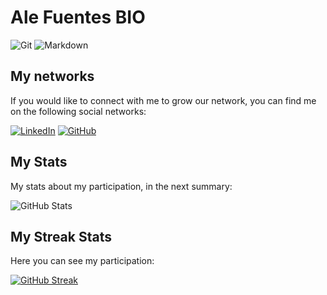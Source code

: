 # Ale Fuentes BIO
![Git](https://img.shields.io/badge/GIT-E44C30?style=for-the-badge&logo=git&logoColor=white) ![Markdown](https://img.shields.io/badge/Markdown-000?style=for-the-badge&logo=markdown)

## My networks
If you would like to connect with me to grow our network, you can find me on the following social networks:

[![LinkedIn](https://img.shields.io/badge/LinkedIn-0077B5?style=for-the-badge&logo=linkedin&logoColor=white)](https://www.linkedin.com/in/raul-alejandro-fuentes/)
[![GitHub](https://img.shields.io/badge/GitHub-100000?style=for-the-badge&logo=github&logoColor=white)](https://github.com/ale-fuentes-edu)

## My Stats
My stats about my participation, in the next summary:

![GitHub Stats](https://github-readme-stats.vercel.app/api?username=ale-fuentes-edu&theme=dark&bg_color=000&border_color=30A3DC&show_icons=true&icon_color=30A3DC&title_color=E94D5F&text_color=FFF)

## My Streak Stats
Here you can see my participation:

[![GitHub Streak](https://streak-stats.demolab.com/?user=ale-fuentes-edu&theme=dark&background=000&border=cdcdcd&dates=FFF)](https://git.io/streak-stats)
